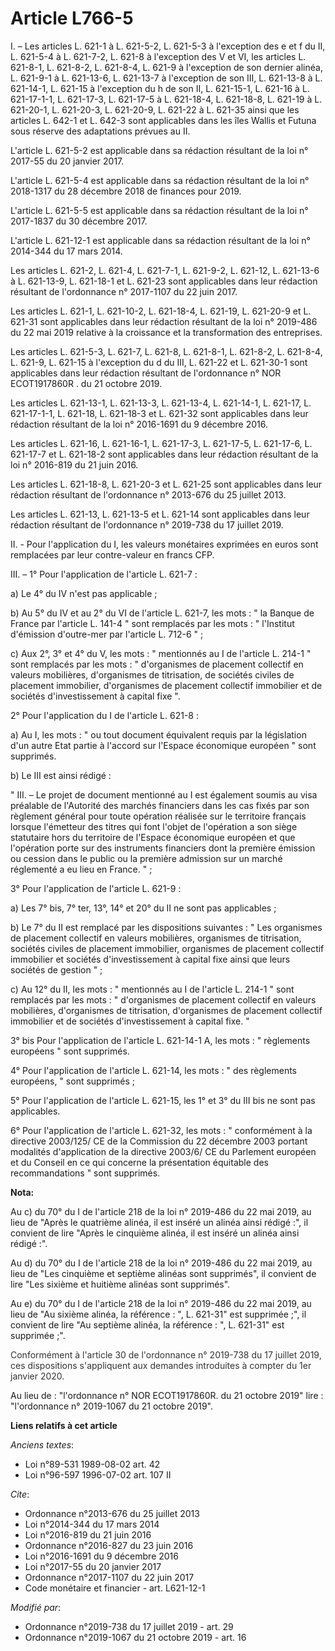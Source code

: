 # Article L766-5

I. – Les articles L. 621-1 à L. 621-5-2, L. 621-5-3 à l'exception des e et f du II, L. 621-5-4 à L. 621-7-2, L. 621-8 à
l'exception des V et VI, les articles L. 621-8-1, L. 621-8-2, L. 621-8-4, L. 621-9 à l'exception de son dernier alinéa, L.
621-9-1 à L. 621-13-6, L. 621-13-7 à l'exception de son III, L. 621-13-8 à L. 621-14-1, L. 621-15 à l'exception du h de son
II, L. 621-15-1, L. 621-16 à L. 621-17-1-1, L. 621-17-3, L. 621-17-5 à L. 621-18-4, L. 621-18-8, L. 621-19 à L. 621-20-1, L.
621-20-3, L. 621-20-9, L. 621-22 à L. 621-35 ainsi que les articles L. 642-1 et L. 642-3 sont applicables dans les îles
Wallis et Futuna sous réserve des adaptations prévues au II.

L'article L. 621-5-2 est applicable dans sa rédaction résultant de la loi n° 2017-55 du 20 janvier 2017.

L'article L. 621-5-4 est applicable dans sa rédaction résultant de la loi n° 2018-1317 du 28 décembre 2018 de finances pour
2019.

L'article L. 621-5-5 est applicable dans sa rédaction résultant de la loi n° 2017-1837 du 30 décembre 2017.

L'article L. 621-12-1 est applicable dans sa rédaction résultant de la loi n° 2014-344 du 17 mars 2014.

Les articles L. 621-2, L. 621-4, L. 621-7-1, L. 621-9-2, L. 621-12, L. 621-13-6 à L. 621-13-9, L. 621-18-1 et L. 621-23 sont
applicables dans leur rédaction résultant de l'ordonnance n° 2017-1107 du 22 juin 2017.

Les articles L. 621-1, L. 621-10-2, L. 621-18-4, L. 621-19, L. 621-20-9 et L. 621-31 sont applicables dans leur rédaction
résultant de la loi n° 2019-486 du 22 mai 2019 relative à la croissance et la transformation des entreprises.

Les articles L. 621-5-3, L. 621-7, L. 621-8, L. 621-8-1, L. 621-8-2, L. 621-8-4, L. 621-9, L. 621-15 à l'exception du d du
III, L. 621-22 et L. 621-30-1 sont applicables dans leur rédaction résultant de l'ordonnance n° NOR ECOT1917860R . du 21
octobre 2019.

Les articles L. 621-13-1, L. 621-13-3, L. 621-13-4, L. 621-14-1, L. 621-17, L. 621-17-1-1, L. 621-18, L. 621-18-3 et L.
621-32 sont applicables dans leur rédaction résultant de la loi n° 2016-1691 du 9 décembre 2016.

Les articles L. 621-16, L. 621-16-1, L. 621-17-3, L. 621-17-5, L. 621-17-6, L. 621-17-7 et L. 621-18-2 sont applicables dans
leur rédaction résultant de la loi n° 2016-819 du 21 juin 2016.

Les articles L. 621-18-8, L. 621-20-3 et L. 621-25 sont applicables dans leur rédaction résultant de l'ordonnance n° 2013-676
du 25 juillet 2013.

Les articles L. 621-13, L. 621-13-5 et L. 621-14 sont applicables dans leur rédaction résultant de l'ordonnance n° 2019-738
du 17 juillet 2019.

II. - Pour l'application du I, les valeurs monétaires exprimées en euros sont remplacées par leur contre-valeur en francs
CFP.

III. – 1° Pour l'application de l'article L. 621-7 :

a) Le 4° du IV n'est pas applicable ;

b) Au 5° du IV et au 2° du VI de l'article L. 621-7, les mots : " la Banque de France par l'article L. 141-4 " sont remplacés
par les mots : " l'Institut d'émission d'outre-mer par l'article L. 712-6 " ;

c) Aux 2°, 3° et 4° du V, les mots : " mentionnés au I de l'article L. 214-1 " sont remplacés par les mots : " d'organismes
de placement collectif en valeurs mobilières, d'organismes de titrisation, de sociétés civiles de placement immobilier,
d'organismes de placement collectif immobilier et de sociétés d'investissement à capital fixe ".

2° Pour l'application du I de l'article L. 621-8 :

a) Au I, les mots : " ou tout document équivalent requis par la législation d'un autre Etat partie à l'accord sur l'Espace
économique européen " sont supprimés.

b) Le III est ainsi rédigé :

" III. – Le projet de document mentionné au I est également soumis au visa préalable de l'Autorité des marchés financiers
dans les cas fixés par son règlement général pour toute opération réalisée sur le territoire français lorsque l'émetteur des
titres qui font l'objet de l'opération a son siège statutaire hors du territoire de l'Espace économique européen et que
l'opération porte sur des instruments financiers dont la première émission ou cession dans le public ou la première admission
sur un marché réglementé a eu lieu en France. " ;

3° Pour l'application de l'article L. 621-9 :

a) Les 7° bis, 7° ter, 13°, 14° et 20° du II ne sont pas applicables ;

b) Le 7° du II est remplacé par les dispositions suivantes : " Les organismes de placement collectif en valeurs mobilières,
organismes de titrisation, sociétés civiles de placement immobilier, organismes de placement collectif immobilier et sociétés
d'investissement à capital fixe ainsi que leurs sociétés de gestion " ;

c) Au 12° du II, les mots : " mentionnés au I de l'article L. 214-1 " sont remplacés par les mots : " d'organismes de
placement collectif en valeurs mobilières, d'organismes de titrisation, d'organismes de placement collectif immobilier et de
sociétés d'investissement à capital fixe. "

3° bis Pour l'application de l'article L. 621-14-1 A, les mots : " règlements européens " sont supprimés.

4° Pour l'application de l'article L. 621-14, les mots : " des règlements européens, " sont supprimés ;

5° Pour l'application de l'article L. 621-15, les 1° et 3° du III bis ne sont pas applicables.

6° Pour l'application de l'article L. 621-32, les mots : " conformément à la directive 2003/125/ CE de la Commission du 22
décembre 2003 portant modalités d'application de la directive 2003/6/ CE du Parlement européen et du Conseil en ce qui
concerne la présentation équitable des recommandations " sont supprimés.

**Nota:**

Au c) du 70° du I de l'article 218 de la loi n° 2019-486 du 22 mai 2019, au lieu de "Après le quatrième alinéa, il est inséré
un alinéa ainsi rédigé :", il convient de lire "Après le cinquième alinéa, il est inséré un alinéa ainsi rédigé :".

Au d) du 70° du I de l'article 218 de la loi n° 2019-486 du 22 mai 2019, au lieu de "Les cinquième et septième alinéas sont
supprimés", il convient de lire "Les sixième et huitième alinéas sont supprimés".

Au e) du 70° du I de l'article 218 de la loi n° 2019-486 du 22 mai 2019, au lieu de "Au sixième alinéa, la référence : ", L.
621-31" est supprimée ;", il convient de lire "Au septième alinéa, la référence : ", L. 621-31" est supprimée ;".

<font color="#333333">Conformément à l'article 30 de l'ordonnance n° 2019-738 du 17 juillet 2019, ces dispositions
s'appliquent aux demandes introduites à compter du 1er janvier 2020.</font>

Au lieu de : "l'ordonnance n° NOR ECOT1917860R. du 21 octobre 2019" lire : "l'ordonnance n° 2019-1067 du 21 octobre 2019".

**Liens relatifs à cet article**

_Anciens textes_:

  - Loi n°89-531 1989-08-02 art. 42
  - Loi n°96-597 1996-07-02 art. 107 II

_Cite_:

  - Ordonnance n°2013-676 du 25 juillet 2013
  - Loi n°2014-344 du 17 mars 2014
  - Loi n°2016-819 du 21 juin 2016
  - Ordonnance n°2016-827 du 23 juin 2016
  - Loi n°2016-1691 du 9 décembre 2016
  - Loi n°2017-55 du 20 janvier 2017
  - Ordonnance n°2017-1107 du 22 juin 2017
  - Code monétaire et financier - art. L621-12-1

_Modifié par_:

  - Ordonnance n°2019-738 du 17 juillet 2019 - art. 29
  - Ordonnance n°2019-1067 du 21 octobre 2019 - art. 16
